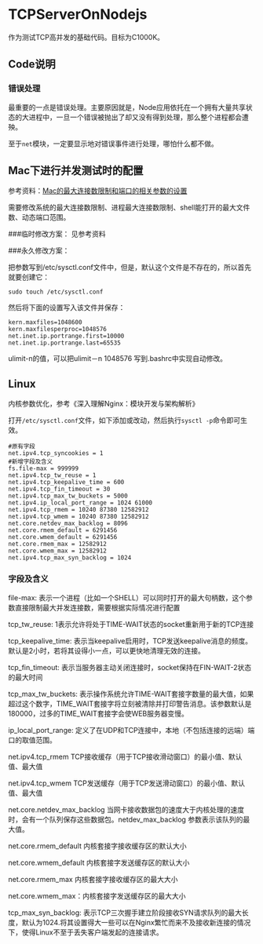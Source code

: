 # TCPServerOnNodejs

作为测试TCP高并发的基础代码。目标为C1000K。

## Code说明
### 错误处理
最重要的一点是错误处理。主要原因就是，Node应用依托在一个拥有大量共享状态的大进程中，一旦一个错误被抛出了却又没有得到处理，那么整个进程都会遭殃。

至于`net`模块，一定要显示地对错误事件进行处理，哪怕什么都不做。

## Mac下进行并发测试时的配置
参考资料：[Mac的最大连接数限制和端口的相关参数的设置](http://tinylee.info/mac-maxfiles-portrange.html)

需要修改系统的最大连接数限制、进程最大连接数限制、shell能打开的最大文件数、动态端口范围。

###临时修改方案：
见参考资料

###永久修改方案：

把参数写到/etc/sysctl.conf文件中，但是，默认这个文件是不存在的，所以首先就要创建它：

```
sudo touch /etc/sysctl.conf
```

然后将下面的设置写入该文件并保存：

```
kern.maxfiles=1048600
kern.maxfilesperproc=1048576
net.inet.ip.portrange.first=10000   
net.inet.ip.portrange.last=65535
```

ulimit-n的值，可以把ulimit－n 1048576 写到.bashrc中实现自动修改。

## Linux
内核参数优化，参考《深入理解Nginx：模块开发与架构解析》

打开`/etc/sysctl.conf`文件，如下添加或改动，然后执行`sysctl -p`命令即可生效。

```
#原有字段
net.ipv4.tcp_syncookies = 1
#新增字段及含义
fs.file-max = 999999
net.ipv4.tcp_tw_reuse = 1
net.ipv4.tcp_keepalive_time = 600
net.ipv4.tcp_fin_timeout = 30
net.ipv4.tcp_max_tw_buckets = 5000
net.ipv4.ip_local_port_range = 1024 61000
net.ipv4.tcp_rmem = 10240 87380 12582912
net.ipv4.tcp_wmem = 10240 87380 12582912
net.core.netdev_max_backlog = 8096
net.core.rmem_default = 6291456
net.core.wmem_default = 6291456
net.core.rmem_max = 12582912
net.core.wmem_max = 12582912
net.ipv4.tcp_max_syn_backlog = 1024
```

### 字段及含义

file-max: 表示一个进程（比如一个SHELL）可以同时打开的最大句柄数，这个参数直接限制最大并发连接数，需要根据实际情况进行配置

tcp_tw_reuse: 1表示允许将处于TIME-WAIT状态的socket重新用于新的TCP连接

tcp_keepalive_time: 表示当keepalive启用时，TCP发送keepalive消息的频度。默认是2小时，若将其设得小一点，可以更快地清理无效的连接。

tcp_fin_timeout: 表示当服务器主动关闭连接时，socket保持在FIN-WAIT-2状态的最大时间

tcp_max_tw_buckets: 表示操作系统允许TIME-WAIT套接字数量的最大值，如果超过这个数字，TIME_WAIT套接字将立刻被清除并打印警告消息。该参数默认是180000，过多的TIME_WAIT套接字会使WEB服务器变慢。

ip_local_port_range: 定义了在UDP和TCP连接中，本地（不包括连接的远端）端口的取值范围。

net.ipv4.tcp_rmem TCP接收缓存（用于TCP接收滑动窗口）的最小值、默认值、最大值

net.ipv4.tcp_wmem TCP发送缓存（用于TCP发送滑动窗口）的最小值、默认值、最大值

net.core.netdev_max_backlog 当网卡接收数据包的速度大于内核处理的速度时，会有一个队列保存这些数据包。netdev_max_backlog 参数表示该队列的最大值。

net.core.rmem_default 内核套接字接收缓存区的默认大小

net.core.wmem_default 内核套接字发送缓存区的默认大小

net.core.rmem_max 内核套接字接收缓存区的最大大小

net.core.wmem_max：内核套接字发送缓存区的最大大小

tcp_max_syn_backlog: 表示TCP三次握手建立阶段接收SYN请求队列的最大长度，默认为1024.将其设置得大一些可以在Nginx繁忙而来不及接收新连接的情况下，使得Linux不至于丢失客户端发起的连接请求。
